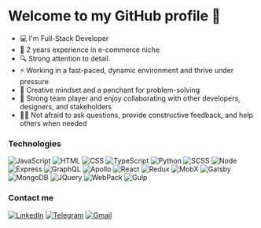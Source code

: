 # Welcome to my GitHub profile 👋

- 💻 I'm Full-Stack Developer
- 💼 2 years experience in e-commerce niche
- 🔍 Strong attention to detail.
- ⚡ Working in a fast-paced, dynamic environment and thrive under pressure
- 🎨 Creative mindset and a penchant for problem-solving
- 🤝 Strong team player and enjoy collaborating with other developers, designers, and stakeholders
- 🙋‍♂️ Not afraid to ask questions, provide constructive feedback, and help others when needed

### Technologies
![JavaScript](https://img.shields.io/badge/JavaScript-F7DF1E?style=for-the-badge&logo=javascript&logoColor=black)
![HTML](https://img.shields.io/badge/HTML-e34c26?style=for-the-badge&logo=HTML5&logoColor=white)
![CSS](https://img.shields.io/badge/CSS-42a5f5?style=for-the-badge&logo=CSS3&logoColor=white)
![TypeScript](https://img.shields.io/badge/TypeScript-007ACC?style=for-the-badge&logo=typescript&logoColor=white)
![Python](https://img.shields.io/badge/Python-F7DF1E?style=for-the-badge&logo=python&logoColor=denim)
![SCSS](https://img.shields.io/badge/SCSS-cc6699?style=for-the-badge&logo=Sass&logoColor=white)
![Node](https://img.shields.io/badge/Node.js-000000?style=for-the-badge&logo=Node.js&logoColor=339933)
![Express](https://img.shields.io/badge/Express.js-D3D3D3?style=for-the-badge&logo=Express&logoColor=000000)
![GraphQL](https://img.shields.io/badge/GraphQL-E10098?style=for-the-badge&logo=GraphQL&logoColor=ffffff)
![Apollo](https://img.shields.io/badge/Apollo-311C87?style=for-the-badge&logo=ApolloGraphQL&logoColor=ffffff)
![React](https://img.shields.io/badge/React-000000?style=for-the-badge&logo=React&logoColor=61DBFB)
![Redux](https://img.shields.io/badge/Redux-D3D3D3?style=for-the-badge&logo=Redux&logoColor=764abc)
![MobX](https://img.shields.io/badge/MobX-FF9955?style=for-the-badge&logo=MobX&logoColor=ffffff)
![Gatsby](https://img.shields.io/badge/Gatsby-663399?style=for-the-badge&logo=Gatsby&logoColor=ffffff)
![MongoDB](https://img.shields.io/badge/MongoDB-000000?style=for-the-badge&logo=MongoDB&logoColor=47A248)
![JQuery](https://img.shields.io/badge/JQuery-D3D3D3?style=for-the-badge&logo=JQuery&logoColor=0769ad)
![WebPack](https://img.shields.io/badge/Webpack-000000?style=for-the-badge&logo=Webpack&logoColor=8ED5FA)
![Gulp](https://img.shields.io/badge/Gulp-D3D3D3?style=for-the-badge&logo=Gulp&logoColor=DB4446)

### Contact me
[![LinkedIn](https://img.shields.io/badge/LinkedIn-vladyslav&ndash;panchenko280-brightgreen)](https://www.linkedin.com/in/vladyslav-panchenko280/)
[![Telegram](https://img.shields.io/badge/Telegram-@vladyslavpanchenko-brightgreen)](https://t.me/vladyslavpanchenko)
[![Gmail](https://img.shields.io/badge/Gmail-vladpanchenko280@gmail.com-brightgreen)](mailto:vladpanchenko280@gmail.com)

